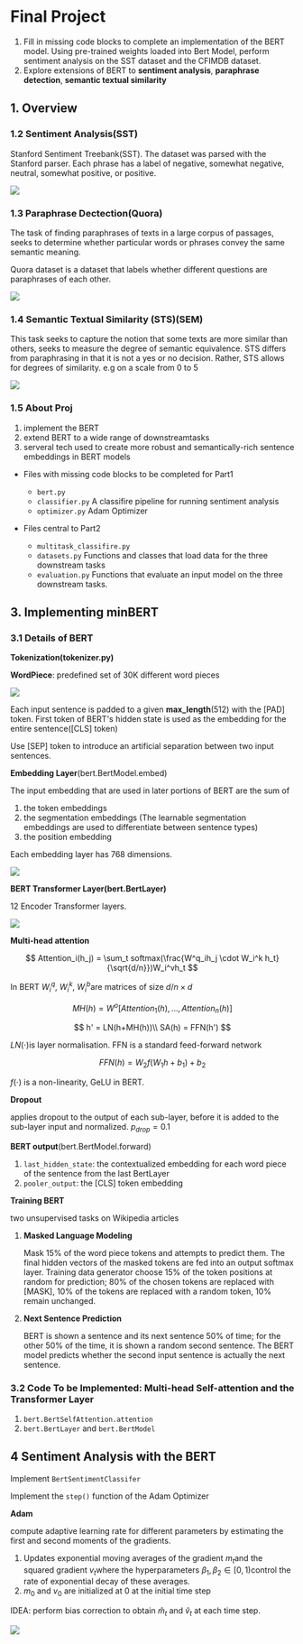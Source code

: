 # Final Project

1. Fill in missing code blocks to complete an implementation of the BERT model. Using pre-trained weights loaded into Bert Model, perform sentiment analysis on the SST dataset and the CFIMDB dataset.
2. Explore extensions of BERT to **sentiment analysis**, **paraphrase detection**, **semantic textual similarity**

## 1. Overview

### 1.2 Sentiment Analysis(SST)

Stanford Sentiment Treebank(SST). The dataset was parsed with the Stanford parser. Each phrase has a label of negative, somewhat negative, neutral, somewhat positive, or positive.

![](tmp5A43.png)

### 1.3 Paraphrase Dectection(Quora)

The task of finding paraphrases of texts in a large corpus of passages, seeks to determine whether particular words or phrases convey the same semantic meaning.

Quora dataset is a dataset that labels whether different questions are paraphrases of each other.

![](tmp4C5B.png)

### 1.4 Semantic Textual Similarity (STS)(SEM)

This task seeks to capture the notion that some texts are more similar than others, seeks to measure the degree of semantic equivalence.  STS differs from paraphrasing in that it is not a yes or no decision. Rather, STS allows for degrees of similarity. e.g on a scale from 0 to 5

![](tmpC9B8.png)

### 1.5 About Proj

1. implement the BERT
2. extend BERT to a wide range of downstreamtasks
3. serveral tech used to create more robust and semantically-rich sentence embeddings in BERT models

- Files with missing code blocks to be completed for Part1

  - `bert.py`
  - `classifier.py` A classifire pipeline for running sentiment analysis
  - `optimizer.py` Adam Optimizer

- Files central to Part2

  - `multitask_classifire.py`
  - `datasets.py` Functions and classes that load data for the three downstream tasks
  - `evaluation.py` Functions that evaluate an input model on the three downstream tasks.


## 3. Implementing minBERT

### 3.1 Details of BERT

**Tokenization(tokenizer.py)**

**WordPiece**: predefined set of 30K different word pieces

![](tmpFD33.png)

Each input sentence is padded to a given **max_length**(512) with the [PAD] token. First token of BERT's hidden state is used as the embedding for the entire sentence([CLS] token)

Use [SEP] token to introduce an artificial separation between two input sentences.

**Embedding Layer**(bert.BertModel.embed)

The input embedding that are used in later portions of BERT are the sum of

1. the token embeddings
2. the segmentation embeddings (The learnable segmentation embeddings are used to differentiate between sentence types)
3. the position embedding

Each embedding layer has 768 dimensions.

![](tmp3226.png)

**BERT Transformer Layer(bert.BertLayer)**

12 Encoder Transformer layers.

![](tmpC745.png)

**Multi-head attention**

$$
Attention_i(h_j) = \sum_t softmax(\frac{W^q_ih_j \cdot W_i^k h_t}{\sqrt{d/n}})W_i^vh_t
$$

In BERT $W_i^q, \ W_i^k,\ W_i^b$are matrices of size $d/n \times d$

$$
MH(h)=W^o[Attention_1(h),...,Attention_n(h)]
$$

$$
h' = LN(h+MH(h))\\
SA(h) = FFN(h')
$$

$LN(\cdot)$is layer normalisation. FFN is a standard feed-forward network

$$
FFN(h) = W_2f(W_1h + b_1) + b_2
$$

$f(\cdot)$ is a non-linearity, GeLU in BERT.

**Dropout**

applies dropout to the output of each sub-layer, before it is added to the sub-layer input and normalized. $p_{drop} = 0.1$

**BERT output**(bert.BertModel.forward)

1. `last_hidden_state`: the contextualized embedding for each word piece of the sentence from the last BertLayer
2. `pooler_output`: the [CLS] token embedding

**Training BERT**

two unsupervised tasks on Wikipedia articles

1. **Masked Language Modeling**

   Mask 15% of the word piece tokens and attempts to predict them. The final hidden vectors of the masked tokens are fed into an output softmax layer. Training data generator choose 15% of the token positions at random for prediction; 80% of the chosen tokens are replaced with [MASK], 10% of the tokens are replaced with a random token, 10% remain unchanged.

2. **Next Sentence Prediction**

   BERT is shown a sentence and its next sentence 50% of time; for the other 50% of the time, it is shown a random second sentence. The BERT model predicts whether the second input sentence is actually the next sentence.


### 3.2 Code To be Implemented: Multi-head Self-attention and the Transformer Layer

1. `bert.BertSelfAttention.attention`
2. `bert.BertLayer` and `bert.BertModel`



## 4 Sentiment Analysis with the BERT

Implement `BertSentimentClassifer`

Implement the `step()` function of the Adam Optimizer

**Adam**

compute adaptive learning rate for different parameters by estimating the first and second moments of the gradients.

1. Updates exponential moving averages of the gradient $m_t$and the squared gradient $v_t$where the hyperparameters $\beta_1, \beta_2 \in [0, 1)$control the rate of exponential decay of these averages.
2. $m_0$ and $v_0$ are initialized at 0 at the initial time step

IDEA: perform bias correction to obtain $\hat{m}_t$ and $\hat{v}_t$ at each time step.

![](tmp24B3.png)

